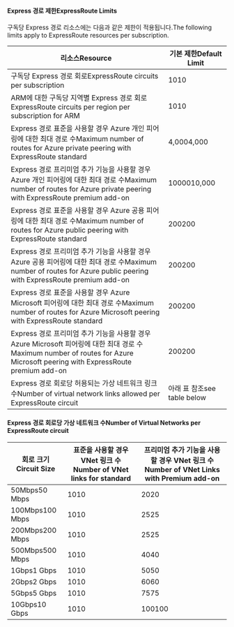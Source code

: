 #### <a name="expressroute-limits"></a><span data-ttu-id="fdfc3-101">Express 경로 제한</span><span class="sxs-lookup"><span data-stu-id="fdfc3-101">ExpressRoute Limits</span></span>
<span data-ttu-id="fdfc3-102">구독당 Express 경로 리소스에는 다음과 같은 제한이 적용됩니다.</span><span class="sxs-lookup"><span data-stu-id="fdfc3-102">The following limits apply to ExpressRoute resources per subscription.</span></span>

| <span data-ttu-id="fdfc3-103">리소스</span><span class="sxs-lookup"><span data-stu-id="fdfc3-103">Resource</span></span> | <span data-ttu-id="fdfc3-104">기본 제한</span><span class="sxs-lookup"><span data-stu-id="fdfc3-104">Default Limit</span></span> |
| --- | --- |
| <span data-ttu-id="fdfc3-105">구독당 Express 경로 회로</span><span class="sxs-lookup"><span data-stu-id="fdfc3-105">ExpressRoute circuits per subscription</span></span> |<span data-ttu-id="fdfc3-106">10</span><span class="sxs-lookup"><span data-stu-id="fdfc3-106">10</span></span> |
| <span data-ttu-id="fdfc3-107">ARM에 대한 구독당 지역별 Express 경로 회로</span><span class="sxs-lookup"><span data-stu-id="fdfc3-107">ExpressRoute circuits per region per subscription for ARM</span></span> |<span data-ttu-id="fdfc3-108">10</span><span class="sxs-lookup"><span data-stu-id="fdfc3-108">10</span></span> |
| <span data-ttu-id="fdfc3-109">Express 경로 표준을 사용할 경우 Azure 개인 피어링에 대한 최대 경로 수</span><span class="sxs-lookup"><span data-stu-id="fdfc3-109">Maximum number of routes for Azure private peering with ExpressRoute standard</span></span> |<span data-ttu-id="fdfc3-110">4,000</span><span class="sxs-lookup"><span data-stu-id="fdfc3-110">4,000</span></span> |
| <span data-ttu-id="fdfc3-111">Express 경로 프리미엄 추가 기능을 사용할 경우 Azure 개인 피어링에 대한 최대 경로 수</span><span class="sxs-lookup"><span data-stu-id="fdfc3-111">Maximum number of routes for Azure private peering with ExpressRoute premium add-on</span></span> |<span data-ttu-id="fdfc3-112">10000</span><span class="sxs-lookup"><span data-stu-id="fdfc3-112">10,000</span></span> |
| <span data-ttu-id="fdfc3-113">Express 경로 표준을 사용할 경우 Azure 공용 피어링에 대한 최대 경로 수</span><span class="sxs-lookup"><span data-stu-id="fdfc3-113">Maximum number of routes for Azure public peering with ExpressRoute standard</span></span> |<span data-ttu-id="fdfc3-114">200</span><span class="sxs-lookup"><span data-stu-id="fdfc3-114">200</span></span> |
| <span data-ttu-id="fdfc3-115">Express 경로 프리미엄 추가 기능을 사용할 경우 Azure 공용 피어링에 대한 최대 경로 수</span><span class="sxs-lookup"><span data-stu-id="fdfc3-115">Maximum number of routes for Azure public peering with ExpressRoute premium add-on</span></span> |<span data-ttu-id="fdfc3-116">200</span><span class="sxs-lookup"><span data-stu-id="fdfc3-116">200</span></span> |
| <span data-ttu-id="fdfc3-117">Express 경로 표준을 사용할 경우 Azure Microsoft 피어링에 대한 최대 경로 수</span><span class="sxs-lookup"><span data-stu-id="fdfc3-117">Maximum number of routes for Azure Microsoft peering with ExpressRoute standard</span></span> |<span data-ttu-id="fdfc3-118">200</span><span class="sxs-lookup"><span data-stu-id="fdfc3-118">200</span></span> |
| <span data-ttu-id="fdfc3-119">Express 경로 프리미엄 추가 기능을 사용할 경우 Azure Microsoft 피어링에 대한 최대 경로 수</span><span class="sxs-lookup"><span data-stu-id="fdfc3-119">Maximum number of routes for Azure Microsoft peering with ExpressRoute premium add-on</span></span> |<span data-ttu-id="fdfc3-120">200</span><span class="sxs-lookup"><span data-stu-id="fdfc3-120">200</span></span> |
| <span data-ttu-id="fdfc3-121">Express 경로 회로당 허용되는 가상 네트워크 링크 수</span><span class="sxs-lookup"><span data-stu-id="fdfc3-121">Number of virtual network links allowed per ExpressRoute circuit</span></span> |<span data-ttu-id="fdfc3-122">아래 표 참조</span><span class="sxs-lookup"><span data-stu-id="fdfc3-122">see table below</span></span> |

#### <a name="number-of-virtual-networks-per-expressroute-circuit"></a><span data-ttu-id="fdfc3-123">Express 경로 회로당 가상 네트워크 수</span><span class="sxs-lookup"><span data-stu-id="fdfc3-123">Number of Virtual Networks per ExpressRoute circuit</span></span>
| <span data-ttu-id="fdfc3-124">**회로 크기**</span><span class="sxs-lookup"><span data-stu-id="fdfc3-124">**Circuit Size**</span></span> | <span data-ttu-id="fdfc3-125">**표준을 사용할 경우 VNet 링크 수**</span><span class="sxs-lookup"><span data-stu-id="fdfc3-125">**Number of VNet links for standard**</span></span> | <span data-ttu-id="fdfc3-126">**프리미엄 추가 기능을 사용할 경우 VNet 링크 수**</span><span class="sxs-lookup"><span data-stu-id="fdfc3-126">**Number of VNet Links with Premium add-on**</span></span> |
| --- | --- | --- |
| <span data-ttu-id="fdfc3-127">50Mbps</span><span class="sxs-lookup"><span data-stu-id="fdfc3-127">50 Mbps</span></span> |<span data-ttu-id="fdfc3-128">10</span><span class="sxs-lookup"><span data-stu-id="fdfc3-128">10</span></span> |<span data-ttu-id="fdfc3-129">20</span><span class="sxs-lookup"><span data-stu-id="fdfc3-129">20</span></span> |
| <span data-ttu-id="fdfc3-130">100Mbps</span><span class="sxs-lookup"><span data-stu-id="fdfc3-130">100 Mbps</span></span> |<span data-ttu-id="fdfc3-131">10</span><span class="sxs-lookup"><span data-stu-id="fdfc3-131">10</span></span> |<span data-ttu-id="fdfc3-132">25</span><span class="sxs-lookup"><span data-stu-id="fdfc3-132">25</span></span> |
| <span data-ttu-id="fdfc3-133">200Mbps</span><span class="sxs-lookup"><span data-stu-id="fdfc3-133">200 Mbps</span></span> |<span data-ttu-id="fdfc3-134">10</span><span class="sxs-lookup"><span data-stu-id="fdfc3-134">10</span></span> |<span data-ttu-id="fdfc3-135">25</span><span class="sxs-lookup"><span data-stu-id="fdfc3-135">25</span></span> |
| <span data-ttu-id="fdfc3-136">500Mbps</span><span class="sxs-lookup"><span data-stu-id="fdfc3-136">500 Mbps</span></span> |<span data-ttu-id="fdfc3-137">10</span><span class="sxs-lookup"><span data-stu-id="fdfc3-137">10</span></span> |<span data-ttu-id="fdfc3-138">40</span><span class="sxs-lookup"><span data-stu-id="fdfc3-138">40</span></span> |
| <span data-ttu-id="fdfc3-139">1Gbps</span><span class="sxs-lookup"><span data-stu-id="fdfc3-139">1 Gbps</span></span> |<span data-ttu-id="fdfc3-140">10</span><span class="sxs-lookup"><span data-stu-id="fdfc3-140">10</span></span> |<span data-ttu-id="fdfc3-141">50</span><span class="sxs-lookup"><span data-stu-id="fdfc3-141">50</span></span> |
| <span data-ttu-id="fdfc3-142">2Gbps</span><span class="sxs-lookup"><span data-stu-id="fdfc3-142">2 Gbps</span></span> |<span data-ttu-id="fdfc3-143">10</span><span class="sxs-lookup"><span data-stu-id="fdfc3-143">10</span></span> |<span data-ttu-id="fdfc3-144">60</span><span class="sxs-lookup"><span data-stu-id="fdfc3-144">60</span></span> |
| <span data-ttu-id="fdfc3-145">5Gbps</span><span class="sxs-lookup"><span data-stu-id="fdfc3-145">5 Gbps</span></span> |<span data-ttu-id="fdfc3-146">10</span><span class="sxs-lookup"><span data-stu-id="fdfc3-146">10</span></span> |<span data-ttu-id="fdfc3-147">75</span><span class="sxs-lookup"><span data-stu-id="fdfc3-147">75</span></span> |
| <span data-ttu-id="fdfc3-148">10Gbps</span><span class="sxs-lookup"><span data-stu-id="fdfc3-148">10 Gbps</span></span> |<span data-ttu-id="fdfc3-149">10</span><span class="sxs-lookup"><span data-stu-id="fdfc3-149">10</span></span> |<span data-ttu-id="fdfc3-150">100</span><span class="sxs-lookup"><span data-stu-id="fdfc3-150">100</span></span> |

